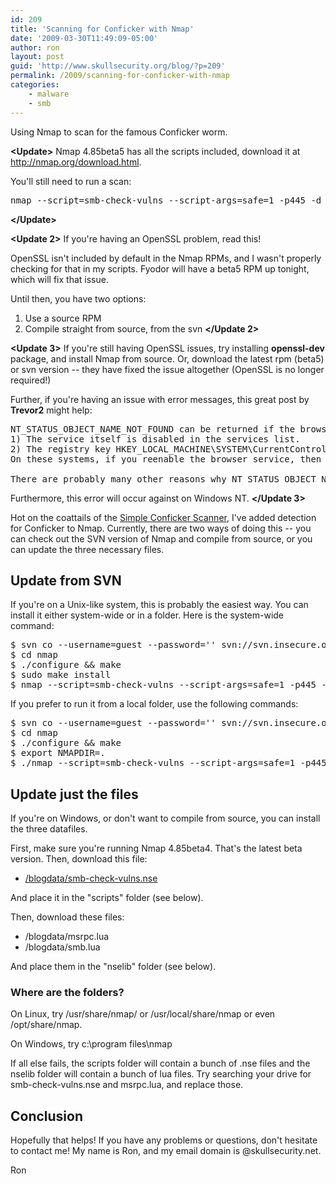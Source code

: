 ```yaml
---
id: 209
title: 'Scanning for Conficker with Nmap'
date: '2009-03-30T11:49:09-05:00'
author: ron
layout: post
guid: 'http://www.skullsecurity.org/blog/?p=209'
permalink: /2009/scanning-for-conficker-with-nmap
categories:
    - malware
    - smb
---
```


Using Nmap to scan for the famous Conficker worm. 
<!--more-->
<b>&lt;Update&gt;</b>
Nmap 4.85beta5 has all the scripts included, download it at <a href='http://nmap.org/download.html'>http://nmap.org/download.html</a>. 

You'll still need to run a scan:
<pre>nmap --script=smb-check-vulns --script-args=safe=1 -p445 -d &lt;target&gt;</pre>
<b>&lt;/Update&gt;</b>

<b>&lt;Update 2&gt;</b>
If you're having an OpenSSL problem, read this! 

OpenSSL isn't included by default in the Nmap RPMs, and I wasn't properly checking for that in my scripts. Fyodor will have a beta5 RPM up tonight, which will fix that issue. 

Until then, you have two options:
1. Use a source RPM
2. Compile straight from source, from the svn 
<b>&lt;/Update 2&gt;</b>

<b>&lt;Update 3&gt;</b>
If you're still having OpenSSL issues, try installing <strong>openssl-dev</strong> package, and install Nmap from source. Or, download the latest rpm (beta5) or svn version -- they have fixed the issue altogether (OpenSSL is no longer required!)

Further, if you're having an issue with error messages, this great post by <strong>Trevor2</strong> might help:
<pre>
NT_STATUS_OBJECT_NAME_NOT_FOUND can be returned if the browser service is disabled. There are at least two ways that can happen:
1) The service itself is disabled in the services list.
2) The registry key HKEY_LOCAL_MACHINE\SYSTEM\CurrentControlSet\Services\Browser\Parameters\MaintainServerList is set to Off/False/No rather than Auto or yes.
On these systems, if you reenable the browser service, then the test will complete.

There are probably many other reasons why NT_STATUS_OBJECT_NAME_NOT_FOUND can be returned (e.g. not a windows OS, possibly infected) but I have not confirmed these.
</pre>

Furthermore, this error will occur against on Windows NT. 
<b>&lt;/Update 3&gt;</b>

Hot on the coattails of the <a href='http://iv.cs.uni-bonn.de/wg/cs/applications/containing-conficker'>Simple Conficker Scanner</a>, I've added detection for Conficker to Nmap. Currently, there are two ways of doing this -- you can check out the SVN version of Nmap and compile from source, or you can update the three necessary files.

<h2> Update from SVN</h2>

If you're on a Unix-like system, this is probably the easiest way. You can install it either system-wide or in a folder. Here is the system-wide command:
<pre>$ svn co --username=guest --password='' svn://svn.insecure.org/nmap
$ cd nmap
$ ./configure && make
$ sudo make install
$ nmap --script=smb-check-vulns --script-args=safe=1 -p445 -d &lt;target&gt;</pre>

If you prefer to run it from a local folder, use the following commands:
<pre>$ svn co --username=guest --password='' svn://svn.insecure.org/nmap
$ cd nmap
$ ./configure && make
$ export NMAPDIR=.
$ ./nmap --script=smb-check-vulns --script-args=safe=1 -p445 -d &lt;target&gt;</pre>

<h2>Update just the files</h2>
If you're on Windows, or don't want to compile from source, you can install the three datafiles. 

First, make sure you're running Nmap 4.85beta4. That's the latest beta version. Then, download this file:
<ul><li><a href='/blogdata/smb-check-vulns.nse'>/blogdata/smb-check-vulns.nse</a></li></ul>
And place it in the "scripts" folder (see below).

Then, download these files:
<ul><li>/blogdata/msrpc.lua</li>
<li>/blogdata/smb.lua</li></ul>
And place them in the "nselib" folder (see below). 

<h3>Where are the folders?</h3>
On Linux, try /usr/share/nmap/ or /usr/local/share/nmap or even /opt/share/nmap. 

On Windows, try c:\program files\nmap

If all else fails, the scripts folder will contain a bunch of .nse files and the nselib folder will contain a bunch of lua files. Try searching your drive for smb-check-vulns.nse and msrpc.lua, and replace those. 

<h2>Conclusion</h2>
Hopefully that helps! If you have any problems or questions, don't hesitate to contact me! My name is Ron, and my email domain is @skullsecurity.net. 

Ron
